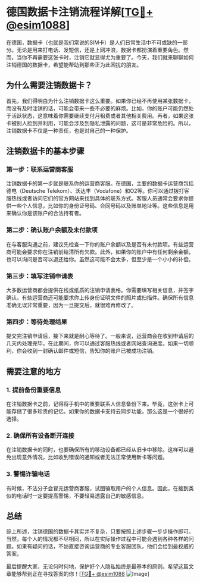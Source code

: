 # 德国数据卡注销流程详解[[TG💪+ @esim1088](https://t.me/s/esim1088)]

在德国，数据卡（也就是我们常说的SIM卡）是人们日常生活中不可或缺的一部分。无论是用来打电话、发短信，还是上网冲浪，数据卡都扮演着重要角色。然而，当你不再需要这张卡时，注销它就显得尤为重要了。今天，我们就来聊聊如何注销德国的数据卡，希望能帮助到那些正为此困扰的朋友。

## 为什么需要注销数据卡？

首先，我们得明白为什么注销数据卡这么重要。如果你已经不再使用某张数据卡，而没有及时注销的话，可能会带来一些不必要的麻烦。比如，你的账户可能仍然处于活跃状态，这意味着你需要继续支付月租费或者其他相关费用。再者，如果这张卡被别人捡到并利用，可能会涉及到隐私泄露的问题，这可是非常危险的。所以，注销数据卡不仅是一种责任，也是对自己的一种保护。

## 注销数据卡的基本步骤

### 第一步：联系运营商客服

注销数据卡的第一步就是联系你的运营商客服。在德国，主要的数据卡运营商包括德电（Deutsche Telekom）、沃达丰（Vodafone）和O2等。你可以通过拨打客服热线或者访问它们的官方网站来找到具体的联系方式。客服人员通常会要求你提供一些个人信息，比如你的身份证号码、合同号码以及账单地址等。这些信息是用来确认你是该账户的合法持有者。

### 第二步：确认账户余额及未付款项

在与客服沟通之前，建议先检查一下你的账户余额以及是否有未付款项。有些运营商可能会要求你在注销前结清所有欠款。此外，如果你的账户中有任何剩余金额，也可以询问是否可以退还给你。虽然这可能不会太多，但至少是一个小小的补偿。

### 第三步：填写注销申请表

大多数运营商都会提供在线或纸质的注销申请表格。你需要填写相关信息，并签字确认。有些运营商还可能要求你上传身份证明文件的照片或扫描件。确保所有信息准确无误非常重要，因为一旦提交后，就很难再修改了。

### 第四步：等待处理结果

提交完注销申请后，接下来就是耐心等待了。一般来说，运营商会在收到申请后的几天内处理完毕。在此期间，你可以通过客服热线或者网站查询进度。如果一切顺利，你会收到一封确认邮件或短信，告知你的账户已被成功注销。

## 需要注意的地方

### 1. 提前备份重要信息

在注销数据卡之前，记得将手机中的重要联系人信息备份下来。毕竟，这张卡上可能存储了很多珍贵的记忆。如果你的数据卡支持云同步功能，那么这是一个很好的选择。

### 2. 确保所有设备断开连接

在注销数据卡的同时，也要确保所有的移动设备都已经从旧卡中移除。这样可以避免出现意外情况，比如收到错误的通知或者无法正常使用新卡等问题。

### 3. 警惕诈骗电话

有时候，不法分子会冒充运营商客服，试图骗取用户的个人信息。因此，在接到类似的电话时一定要提高警惕，不要轻易透露自己的敏感信息。

## 总结

综上所述，注销德国的数据卡其实并不复杂，只要按照上述步骤一步步操作即可。当然，每个人的情况都不尽相同，所以在实际操作过程中可能会遇到各种各样的问题。如果有疑问的话，不妨直接咨询运营商的专业客服团队，他们会给到最权威的答案。

最后提醒大家，无论何时何地，保护好个人隐私始终是最基本的原则。希望这篇文章能够帮到正在寻找答案的你！[[TG💪+ @esim1088](https://t.me/s/esim1088) ![Image](https://i.postimg.cc/4NQfJmqS/Snipaste-2025-05-13-00-14-12.png)]